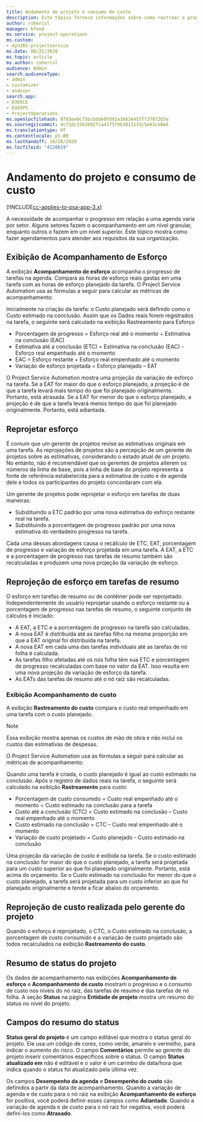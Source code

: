 ```yaml
---
title: Andamento do projeto e consumo de custo
description: Este tópico fornece informações sobre como rastrear o progresso do projeto e o consumo de custos.
author: ruhercul
manager: kfend
ms.service: project-operations
ms.custom:
- dyn365-projectservice
ms.date: 08/21/2020
ms.topic: article
ms.author: ruhercul
audience: Admin
search.audienceType:
- admin
- customizer
- enduser
search.app:
- D365CE
- D365PS
- ProjectOperations
ms.openlocfilehash: 0793ee0c75bcbdde0fd92a16634457f73f872b5e
ms.sourcegitcommit: 4cf1dc1561b92fca4175f0b3813133c5e63ce8e6
ms.translationtype: HT
ms.contentlocale: pt-BR
ms.lasthandoff: 10/28/2020
ms.locfileid: "4120619"
---
```

# <a name="project-progress-and-cost-consumption"></a>Andamento do projeto e consumo de custo

[!INCLUDE[cc-applies-to-psa-app-3.x](../includes/cc-applies-to-psa-app-3x.md)]

A necessidade de acompanhar o progresso em relação a uma agenda varia por setor. Alguns setores fazem o acompanhamento em um nível granular, enquanto outros o fazem em um nível superior. Este tópico mostra como fazer agendamentos para atender aos requisitos da sua organização.

## <a name="effort-tracking-view"></a>Exibição de Acompanhamento de Esforço

A exibição **Acompanhamento de esforço** acompanha o progresso de tarefas na agenda. Compara as horas de esforço reais gastas em uma tarefa com as horas de esforço planejado da tarefa. O Project Service Automation usa as fórmulas a seguir para calcular as métricas de acompanhamento:

Inicialmente na criação da tarefa: o Custo planejado será definido como o Custo estimado na conclusão. Assim que os Dados reais forem registrados na tarefa, o seguinte será calculado na exibição Rastreamento para Esforço

- Porcentagem de progresso = Esforço real até o momento ÷ Estimativa na conclusão (EAC) 
- Estimativa até a conclusão (ETC) = Estimativa na conclusão (EAC) - Esforço real empenhado até o momento 
- EAC = Esforço restante + Esforço real empenhado até o momento 
- Variação de esforço projetada = Esforço planejado – EAT

O Project Service Automation mostra uma projeção da variação de esforço na tarefa. Se a EAT for maior do que o esforço planejado, a projeção é de que a tarefa levará mais tempo do que foi planejado originalmente. Portanto, está atrasada. Se a EAT for menor do que o esforço planejado, a projeção é de que a tarefa levará menos tempo do que foi planejado originalmente. Portanto, está adiantada.

## <a name="reprojecting-effort"></a>Reprojetar esforço

É comum que um gerente de projetos revise as estimativas originais em uma tarefa. As reprojeções de projetos são a percepção de um gerente de projetos sobre as estimativas, considerando o estado atual de um projeto. No entanto, não é recomendável que os gerentes de projetos alterem os números da linha de base, pois a linha de base do projeto representa a fonte de referência estabelecida para a estimativa de custo e de agenda dele e todos os participantes do projeto concordaram com ela.

Um gerente de projetos pode reprojetar o esforço em tarefas de duas maneiras:

- Substituindo a ETC padrão por uma nova estimativa do esforço restante real na tarefa. 
- Substituindo a porcentagem de progresso padrão por uma nova estimativa do verdadeiro progresso na tarefa.

Cada uma dessas abordagens causa o recálculo de ETC, EAT, porcentagem de progresso e variação de esforço projetada em uma tarefa. A EAT, a ETC e a porcentagem de progresso nas tarefas de resumo também são recalculadas e produzem uma nova projeção da variação de esforço.

## <a name="reprojection-of-effort-on-summary-tasks"></a>Reprojeção de esforço em tarefas de resumo

O esforço em tarefas de resumo ou de contêiner pode ser reprojetado. Independentemente do usuário reprojetar usando o esforço restante ou a porcentagem de progresso nas tarefas de resumo, o seguinte conjunto de cálculos é iniciado:

- A EAT, a ETC e a porcentagem de progresso na tarefa são calculadas.
- A nova EAT é distribuída até as tarefas filho na mesma proporção em que a EAT original foi distribuída na tarefa.
- A nova EAT em cada uma das tarefas individuais até as tarefas de nó folha é calculada. 
- As tarefas filho afetadas até os nós folha têm sua ETC e porcentagem de progresso recalculadas com base no valor da EAT. Isso resulta em uma nova projeção da variação de esforço da tarefa. 
- As EATs das tarefas de resumo até o nó raiz são recalculadas.

### <a name="cost-tracking-view"></a>Exibição Acompanhamento de custo 

A exibição **Rastreamento do custo** compara o custo real empenhado em uma tarefa com o custo planejado. 

> [!NOTE]
> Essa exibição mostra apenas os custos de mão de obra e não inclui os custos das estimativas de despesas. 

O Project Service Automation usa as fórmulas a seguir para calcular as métricas de acompanhamento:

Quando uma tarefa é criada, o custo planejado é igual ao custo estimado na conclusão. Após o registro de dados reais na tarefa, o seguinte será calculado na exibição **Rastreamento** para custo:

 - Porcentagem de custo consumido = Custo real empenhado até o momento ÷ Custo estimado na conclusão para a tarefa
 - Custo até a conclusão (CTC) = Custo estimado na conclusão – Custo real empenhado até o momento
 - Custo estimado na conclusão = CTC – Custo real empenhado até o momento
 - Variação de custo projetado = Custo planejado - Custo estimado na conclusão

Uma projeção da variação de custo é exibida na tarefa. Se o custo estimado na conclusão for maior do que o custo planejado, a tarefa será projetada para um custo superior ao que foi planejado originalmente. Portanto, está acima do orçamento. Se o Custo estimado na conclusão for menor do que o custo planejado, a tarefa será projetada para um custo inferior ao que foi planejado originalmente e tende a ficar abaixo do orçamento.

## <a name="project-managers-reprojection-of-cost"></a>Reprojeção de custo realizada pelo gerente do projeto

Quando o esforço é reprojetado, o CTC, o Custo estimado na conclusão, a porcentagem de custo consumido e a variação de custo projetado são todos recalculados na exibição **Rastreamento do custo**.

## <a name="project-status-summary"></a>Resumo de status do projeto

Os dados de acompanhamento nas exibições **Acompanhamento de esforço** e **Acompanhamento de custo** mostram o progresso e o consumo de custo nos níveis do nó raiz, das tarefas de resumo e das tarefas de nó folha. A seção **Status** na página **Entidade de projeto** mostra um resumo do status no nível do projeto.

## <a name="status-summary-fields"></a>Campos do resumo do status

**Status geral do projeto** é um campo editável que mostra o status geral do projeto. Ele usa um código de cores, como verde, amarelo e vermelho, para indicar o aumento do risco. O campo **Comentários** permite ao gerente do projeto inserir comentários específicos sobre o status. O campo **Status atualizado em** não é editável e o valor é um carimbo de data/hora que indica quando o status foi atualizado pela última vez.

Os campos **Desempenho da agenda** e **Desempenho do custo** são definidos a partir da data de acompanhamento. Quando a variação de agenda e de custo para o nó raiz na exibição **Acompanhamento de esforço** for positiva, você poderá definir esses campos como **Adiantado**. Quando a variação de agenda e de custo para o nó raiz for negativa, você poderá defini-los como **Atrasado**.
